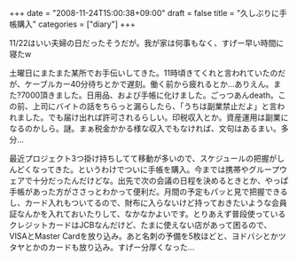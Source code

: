 +++
date = "2008-11-24T15:00:38+09:00"
draft = false
title = "久しぶりに手帳購入"
categories = ["diary"]
+++

11/22はいい夫婦の日だったそうだが。我が家は何事もなく、すげー早い時間に寝たw

土曜日にまたまた某所でお手伝いしてきた。11時頃きてくれと言われていたのだが、ケーブルカー40分待ちとかで遅刻。働く前から疲れるとか…ありえん。また?7000頂きました。日用品、および手帳に化けました。ごっつあんdeath。この前、上司にバイトの話をちらっと漏らしたら、「うちは副業禁止だよ」と言われました。でも届け出れば許可されるらしい。印税収入とか。資産運用は副業になるのかしら。謎。まぁ税金かかる様な収入でもなければ、文句はあるまい。多分…

最近プロジェクト3つ掛け持ちしてて移動が多いので、スケジュールの把握がしんどくなってきた。というわけでついに手帳を購入。今までは携帯やグループウェアで十分だったんだけどな。出先で次の会議の日程を決めるときとか、やっぱ手帳があった方がささっとわかって便利だ。月間の予定もパッと見で把握できるし、カード入れもついてるので、財布に入らないけど持っておきたいような会員証なんかを入れておいたりして、なかなかよいです。とりあえず普段使っているクレジットカードはJCBなんだけど、たまに使えない店があって困るので、VISAとMaster Cardを放り込み。あと名刺の予備を5枚ほどと、ヨドバシとかツタヤとかのカードも放り込み。すげー分厚くなった…

